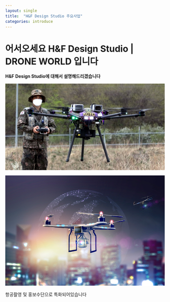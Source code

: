 ```yaml
---
layout: single
title:  "H&F Design Studio 주요사업"
categories: introduce
---
```


# 어서오세요 H&F Design Studio | DRONE WORLD 입니다

**H&F Design Studio에 대해서 설명해드리겠습니다**

![B20220727094157290](../images/2023-03-23-two/B20220727094157290.jpg)

![38743_77484_4727](../images/2023-03-23-two/38743_77484_4727.jpg)

항공촬영 및 홍보수단으로 특화되어있습니다
